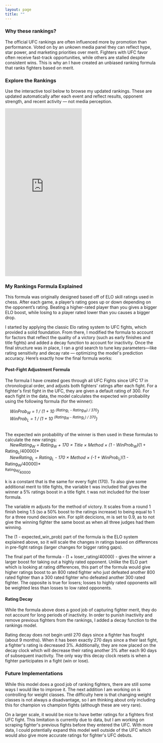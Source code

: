 ```yaml
---
layout: page
title: ""
---
```


### Why these rankings?

The official UFC rankings are often influenced more by promotion than performance. Voted on by an unkown media panel they can reflect hype, star power, and marketing priorities over merit. Fighters with UFC favor often receive fast-track opportunities, while others are stalled despite consistent wins. This is why an I have created an unbiased ranking formula that ranks fighters based on merit.


### Explore the Rankings
Use the interactive tool below to browse my updated rankings. These are updated automatically after each event and reflect results, opponent strength, and recent activity — not media perception.

<iframe 
  src="https://ryanoconnell.shinyapps.io/rankings/"
  width="50%" 
  height="550" 
  style="border:none;">
</iframe>


### My Rankings Formula Explained

This formula was originally designed based off of ELO skill ratings used in chess. After each game, a player’s rating goes up or down depending on the opponent’s rating. Beating a higher-rated player than you gives a bigger ELO boost, while losing to a player rated lower than you causes a bigger drop. 

I started by applying the classic Elo rating system to UFC fights, which provided a solid foundation. From there, I modified the formula to account for factors that reflect the quality of a victory (such as early finishes and title fights) and added a decay function to account for inactivity. Once the final structure was in place, I ran a grid search to tune key parameters—like rating sensitivity and decay rate — optimizing the model's prediction accuracy. Here’s exactly how the final formula works:

#### Post-Fight Adjustment Formula
The formula I have created goes through all UFC Fights since UFC 17 in chronological order, and adjusts both fighters' ratings after each fight. For a fighter's first fight in the UFC, they are given a default rating of 300. For each fight in the data, the model calculates the expected win probability using the following formula (for the winner): &nbsp;<br>

&nbsp;&nbsp;&nbsp;&nbsp;*WinProb<sub>W</sub> = 1 / (1 + 10 <sup>(Rating<sub>L</sub> - Rating<sub>W</sub>) / 370</sup>)* &nbsp;<br>
&nbsp;&nbsp;&nbsp;&nbsp;*WinProb<sub>L</sub> = 1 / (1 + 10 <sup>(Rating<sub>W</sub> - Rating<sub>L</sub>) / 370</sup>)* &nbsp;<br>
&nbsp;<br>

The expected win probability of the winner is then used in these formulas to calculate the new ratings: &nbsp;<br>
&nbsp;&nbsp;&nbsp;&nbsp;*NewRating<sub>W</sub> = Rating<sub>W</sub> + 170 × Title × Method × (1 - WinProb<sub>W</sub>)*(1 + Rating<sub>L</sub>/40000)* &nbsp;<br>
&nbsp;&nbsp;&nbsp;&nbsp;*NewRating<sub>L</sub> = Rating<sub>L</sub> - 170 × Method × (-1 + WinProb<sub>L</sub>)*(1 - Rating<sub>W</sub>/40000)* &nbsp;<br>
<sup>Rating<sub>W</sub></sup>&frasl;<sub>40000</sub>





k is a constant that is the same for every fight (170). To also give some additional merit to title fights, the variable t was included that gives the winner a 5% ratings boost in a title fight. t was not included for the loser formula.

The variable m adjusts for the method of victory. It scales from a round 1 finish being 1.5 (so a 50% boost to the ratings increase) to being equal to 1 for a three round decision win. For split decicions, m is set to 0.9, as to not give the winning fighter the same boost as when all three judges had them winning.

The (1 - expected_win_prob) part of the formula is the ELO system explained above, so it will scale the changes in ratings based on differences in pre-fight ratings (larger changes for bigger rating gaps).

The final part of the formula - (1 + loser_rating/40000) - gives the winner a larger boost for taking out a highly rated opponent. Unlike the ELO part which is looking at rating differences, this part of the formula would give higher ratings boost to an 800 rated fighter who just defeated another 800 rated fighter than a 300 rated fighter who defeated another 300 rated fighter. The opposite is true for losers; losses to highly rated opponents will be weighted less than losses to low rated opponents.

#### Rating Decay
While the formula above does a good job of capturing fighter merit, they do not account for long periods of inactivity. In order to punish inactivity and remove previous fighters from the rankings, I added a decay function to the rankings model. 

Rating decay does not begin until 270 days since a fighter has fought (about 9 months). When it has been exactly 270 days since a their last fight, a fighter's rating is decreased 3%. Additionally, they are now placed on the decay clock which will decrease their rating another 3% after each 90 days of subsequent inactivity. The only way this decay clock resets is when a fighter participates in a fight (win or lose).


### Future Implementations

While this model does a good job of ranking fighters, there are still some ways I would like to improve it. The next addition I am working on is controlling for weight classes. The difficulty here is that changing weight classes is not always a disadvantage, so I am thinking about only including this for champion vs champion fights (although these are very rare).

On a larger scale, it would be nice to have better ratings for a fighters first UFC fight. This limitation is currently due to data, but I am working on scraping fighter's previous fights before they entered the UFC. With more data, I could potentially expand this model well outside of the UFC which would also give more accurate ratings for fighter's UFC debuts.



